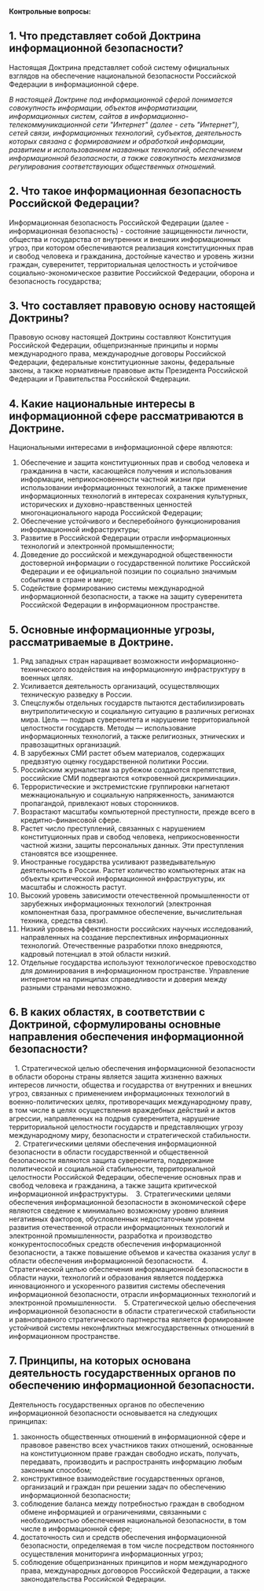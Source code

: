 **Контрольные вопросы:**

## 1. Что представляет собой Доктрина информационной безопасности?

Настоящая Доктрина представляет собой систему официальных взглядов на обеспечение национальной безопасности Российской Федерации в информационной сфере.

_В настоящей Доктрине под информационной сферой понимается совокупность информации, объектов информатизации, информационных систем, сайтов в информационно-телекоммуникационной сети "Интернет" (далее - сеть "Интернет"), сетей связи, информационных технологий, субъектов, деятельность которых связана с формированием и обработкой информации, развитием и использованием названных технологий, обеспечением информационной безопасности, а также совокупность механизмов регулирования соответствующих общественных отношений._

## 2. Что такое информационная безопасность Российской Федерации?

Информационная безопасность Российской Федерации (далее - информационная безопасность) - состояние защищенности личности, общества и государства от внутренних и внешних информационных угроз, при котором обеспечиваются реализация конституционных прав и свобод человека и гражданина, достойные качество и уровень жизни граждан, суверенитет, территориальная целостность и устойчивое социально-экономическое развитие Российской Федерации, оборона и безопасность государства;

## 3. Что составляет правовую основу настоящей Доктрины?

Правовую основу настоящей Доктрины составляют Конституция Российской Федерации, общепризнанные принципы и нормы международного права, международные договоры Российской Федерации, федеральные конституционные законы, федеральные законы, а также нормативные правовые акты Президента Российской Федерации и Правительства Российской Федерации.

## 4. Какие национальные интересы в информационной сфере рассматриваются в Доктрине.

Национальными интересами в информационной сфере являются:

1. Обеспечение и защита конституционных прав и свобод человека и гражданина в части, касающейся получения и использования информации, неприкосновенности частной жизни при использовании информационных технологий, а также применение информационных технологий в интересах сохранения культурных, исторических и духовно-нравственных ценностей многонационального народа Российской Федерации;
2. Обеспечение устойчивого и бесперебойного функционирования информационной инфраструктуры;
3. Развитие в Российской Федерации отрасли информационных технологий и электронной промышленности;
4. Доведение до российской и международной общественности достоверной информации о государственной политике Российской Федерации и ее официальной позиции по социально значимым событиям в стране и мире;
5. Содействие формированию системы международной информационной безопасности, а также на защиту суверенитета Российской Федерации в информационном пространстве.

## 5. Основные информационные угрозы, рассматриваемые в Доктрине.

1. Ряд западных стран наращивает возможности информационно-технического воздействия на информационную инфраструктуру в военных целях.
2. Усиливается деятельность организаций, осуществляющих техническую разведку в России.
3. Спецслужбы отдельных государств пытаются дестабилизировать внутриполитическую и социальную ситуацию в различных регионах мира. Цель — подрыв суверенитета и нарушение территориальной целостности государств. Методы — использование информационных технологий, а также религиозных, этнических и правозащитных организаций.
4. В зарубежных СМИ растет объем материалов, содержащих предвзятую оценку государственной политики России.
5. Российским журналистам за рубежом создаются препятствия, российские СМИ подвергаются «откровенной дискриминации».
6. Террористические и экстремистские группировки нагнетают межнациональную и социальную напряженность, занимаются пропагандой, привлекают новых сторонников.
7. Возрастают масштабы компьютерной преступности, прежде всего в кредитно-финансовой сфере.
8. Растет число преступлений, связанных с нарушением конституционных прав и свобод человека, неприкосновенности частной жизни, защиты персональных данных. Эти преступления становятся все изощреннее.
9. Иностранные государства усиливают разведывательную деятельность в России. Растет количество компьютерных атак на объекты критической информационной инфраструктуры, их масштабы и сложность растут.
10. Высокий уровень зависимости отечественной промышленности от зарубежных информационных технологий (электронная компонентная база, программное обеспечение, вычислительная техника, средства связи).
11. Низкий уровень эффективности российских научных исследований, направленных на создание перспективных информационных технологий. Отечественные разработки плохо внедряются, кадровый потенциал в этой области низкий.
12. Отдельные государства используют технологическое превосходство для доминирования в информационном пространстве. Управление интернетом на принципах справедливости и доверия между разными странами невозможно.

## 6. В каких областях, в соответствии с Доктриной, сформулированы основные направления обеспечения информационной безопасности?

   1. Стратегической целью обеспечения информационной безопасности в области обороны страны является защита жизненно важных интересов личности, общества и государства от внутренних и внешних угроз, связанных с применением информационных технологий в военно-политических целях, противоречащих международному праву, в том числе в целях осуществления враждебных действий и актов агрессии, направленных на подрыв суверенитета, нарушение территориальной целостности государств и представляющих угрозу международному миру, безопасности и стратегической стабильности.
   2. Стратегическими целями обеспечения информационной безопасности в области государственной и общественной безопасности являются защита суверенитета, поддержание политической и социальной стабильности, территориальной целостности Российской Федерации, обеспечение основных прав и свобод человека и гражданина, а также защита критической информационной инфраструктуры.
   3. Стратегическими целями обеспечения информационной безопасности в экономической сфере являются сведение к минимально возможному уровню влияния негативных факторов, обусловленных недостаточным уровнем развития отечественной отрасли информационных технологий и электронной промышленности, разработка и производство конкурентоспособных средств обеспечения информационной безопасности, а также повышение объемов и качества оказания услуг в области обеспечения информационной безопасности.
   4. Стратегической целью обеспечения информационной безопасности в области науки, технологий и образования является поддержка инновационного и ускоренного развития системы обеспечения информационной безопасности, отрасли информационных технологий и электронной промышленности.
   5. Стратегической целью обеспечения информационной безопасности в области стратегической стабильности и равноправного стратегического партнерства является формирование устойчивой системы неконфликтных межгосударственных отношений в информационном пространстве.

## 7. Принципы, на которых основана деятельность государственных органов по обеспечению информационной безопасности.

Деятельность государственных органов по обеспечению информационной безопасности основывается на следующих принципах:

1. законность общественных отношений в информационной сфере и правовое равенство всех участников таких отношений, основанные на конституционном праве граждан свободно искать, получать, передавать, производить и распространять информацию любым законным способом;
2. конструктивное взаимодействие государственных органов, организаций и граждан при решении задач по обеспечению информационной безопасности;
3. соблюдение баланса между потребностью граждан в свободном обмене информацией и ограничениями, связанными с необходимостью обеспечения национальной безопасности, в том числе в информационной сфере;
4. достаточность сил и средств обеспечения информационной безопасности, определяемая в том числе посредством постоянного осуществления мониторинга информационных угроз;
5. соблюдение общепризнанных принципов и норм международного права, международных договоров Российской Федерации, а также законодательства Российской Федерации.